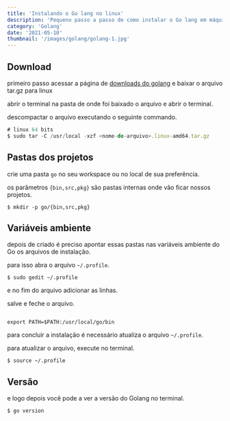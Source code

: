 ```yaml
---
title: 'Instalando o Go lang no linux'
description: 'Pequeno passo a passo de como instalar o Go lang em máquinas linux'
category: 'Golang'
date: '2021-05-10'
thumbnail: '/images/golang/golang-1.jpg'
---
```


## Download
primeiro passo acessar a página de [downloads do golang](https://golang.org/dl/) e baixar o arquivo tar.gz para linux

abrir o terminal na pasta de onde foi baixado o arquivo e abrir o terminal.

descompactar o arquivo executando o seguinte commando.


```javascript
# linux 64 bits
$ sudo tar -C /usr/local -xzf <nome-do-arquivo>.linux-amd64.tar.gz
```

## Pastas dos projetos
crie uma pasta `go` no seu workspace ou no local de sua preferência.

os parâmetros `{bin,src,pkg}` são pastas internas onde vão ficar nossos projetos.

```
$ mkdir -p go/{bin,src,pkg}
```

## Variáveis ambiente
depois de criado é preciso apontar essas pastas nas variáveis ambiente do Go os arquivos de instalação.

para isso abra o arquivo `~/.profile`.


```
$ sudo gedit ~/.profile
```

e no fim do arquivo adicionar as linhas.

salve e feche o arquivo.


```

export PATH=$PATH:/usr/local/go/bin
```

para concluir a instalação é necessário atualiza o arquivo `~/.profile`.

para atualizar o arquivo, execute no terminal.


```
$ source ~/.profile
```

## Versão
e logo depois você pode a ver a versão do Golang no terminal.


```
$ go version
```
